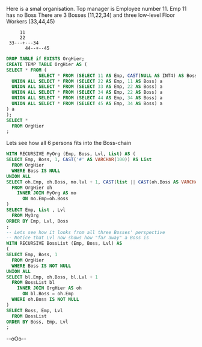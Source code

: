 Here is a smal organisation. Top manager is Employee number 11. Emp 11 has no Boss 
There are 3 Bosses (11,22,34) and three low-level Floor Workers (33,44,45)
```
     11
     22
 33---+---34 
       44--+--45
```
```SQL
DROP TABLE if EXISTS OrgHier;
CREATE TEMP TABLE OrgHier AS (
SELECT * FROM (
            SELECT * FROM (SELECT 11 AS Emp, CAST(NULL AS INT4) AS Boss) a
  UNION ALL SELECT * FROM (SELECT 22 AS Emp, 11 AS Boss) a
  UNION ALL SELECT * FROM (SELECT 33 AS Emp, 22 AS Boss) a
  UNION ALL SELECT * FROM (SELECT 34 AS Emp, 22 AS Boss) a
  UNION ALL SELECT * FROM (SELECT 44 AS Emp, 34 AS Boss) a
  UNION ALL SELECT * FROM (SELECT 45 AS Emp, 34 AS Boss) a
) a
);
SELECT * 
  FROM OrgHier
;
```
Lets see how all 6 persons fits into the Boss-chain
```SQL
WITH RECURSIVE MyOrg (Emp, Boss, Lvl, List) AS (
SELECT Emp, Boss, 1, CAST('#' AS VARCHAR(100)) AS List
  FROM OrgHier
  WHERE Boss IS NULL
UNION ALL
SELECT oh.Emp, oh.Boss, mo.lvl + 1, CAST(list || CAST(oh.Boss AS VARCHAR(100)) || '#' AS VARCHAR(100)) AS List
  FROM OrgHier oh
    INNER JOIN MyOrg AS mo
      ON mo.Emp=oh.Boss
) 
SELECT Emp, List , Lvl
  FROM MyOrg
ORDER BY Emp, Lvl, Boss
;
-- Lets see how it looks from all three Bosses' perspective
-- Notice that Lvl now shows how "far away" a Boss is
WITH RECURSIVE BossList (Emp, Boss, Lvl) AS 
(
SELECT Emp, Boss, 1
  FROM OrgHier
  WHERE Boss IS NOT NULL
UNION ALL
SELECT bl.Emp, oh.Boss, bl.Lvl + 1
  FROM BossList bl
    INNER JOIN OrgHier AS oh 
      ON bl.Boss = oh.Emp
  WHERE oh.Boss IS NOT NULL
)
SELECT Boss, Emp, Lvl
  FROM BossList
ORDER BY Boss, Emp, Lvl
;
```
--oOo--

